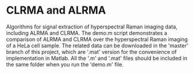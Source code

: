 # CLRMA and ALRMA
Algorithms for signal extraction of hyperspectral Raman imaging data, including ALRMA and CLRMA.
The demo.m script demonstrates a comparison of ALRMA and CLRMA over the hyperspectral Raman imaging of a HeLa cell sample. 
The related data can be downloaded in the 'master' branch of this project, which are '.mat' version for the convenience of implementation in Matlab.
All the '.m'  and '.mat' files should be included in the same folder when you run the 'demo.m' file.  
